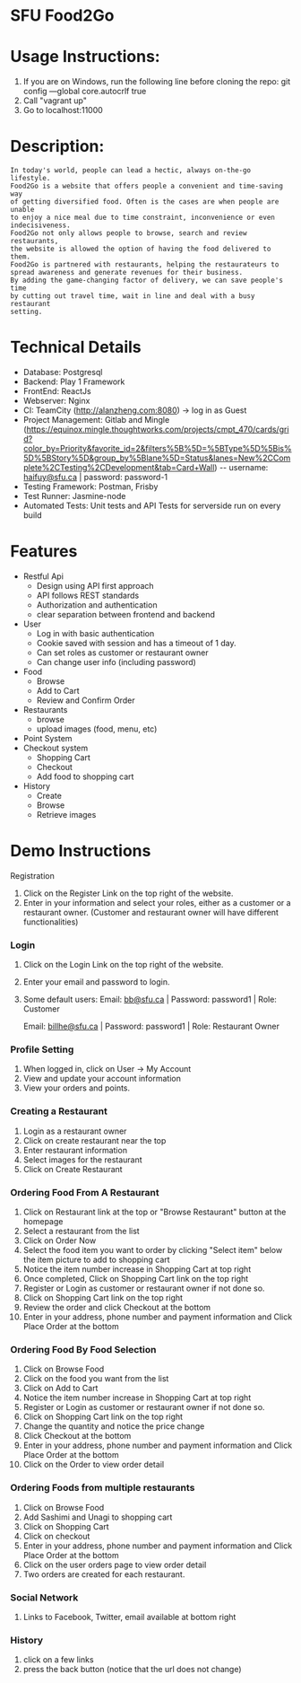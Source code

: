 # SFU Food2Go

# Usage Instructions:
1. If you are on Windows, run the following line before cloning the repo: git config —global core.autocrlf true
2. Call "vagrant up"
3. Go to localhost:11000

# Description: 
    In today's world, people can lead a hectic, always on-the-go lifestyle. 
    Food2Go is a website that offers people a convenient and time-saving way 
    of getting diversified food. Often is the cases are when people are unable 
    to enjoy a nice meal due to time constraint, inconvenience or even 
    indecisiveness.
    Food2Go not only allows people to browse, search and review restaurants, 
    the website is allowed the option of having the food delivered to them.
    Food2Go is partnered with restaurants, helping the restaurateurs to 
    spread awareness and generate revenues for their business.
    By adding the game-changing factor of delivery, we can save people's time 
    by cutting out travel time, wait in line and deal with a busy restaurant 
    setting.
    

# Technical Details
- Database: Postgresql
- Backend: Play 1 Framework
- FrontEnd: ReactJs
- Webserver: Nginx
- CI: TeamCity (http://alanzheng.com:8080) -> log in as Guest
- Project Management: Gitlab and Mingle (https://equinox.mingle.thoughtworks.com/projects/cmpt_470/cards/grid?color_by=Priority&favorite_id=2&filters%5B%5D=%5BType%5D%5Bis%5D%5BStory%5D&group_by%5Blane%5D=Status&lanes=New%2CComplete%2CTesting%2CDevelopment&tab=Card+Wall) -- username: haifuy@sfu.ca | password: password-1
- Testing Framework: Postman, Frisby
- Test Runner: Jasmine-node
- Automated Tests: Unit tests and API Tests for serverside run on every build

# Features
- Restful Api
  - Design using API first approach
  - API follows REST standards
  - Authorization and authentication
  - clear separation between frontend and backend
- User
  - Log in with basic authentication
  - Cookie saved with session and has a timeout of 1 day.
  - Can set roles as customer or restaurant owner
  - Can change user info (including password)
- Food
  - Browse
  - Add to Cart
  - Review and Confirm Order
- Restaurants
  - browse
  - upload images (food, menu, etc)
- Point System
- Checkout system
  - Shopping Cart
  - Checkout
  - Add food to shopping cart  
- History
  - Create
  - Browse
  - Retrieve images

# Demo Instructions
Registration
1. Click on the Register Link on the top right of the website.
2. Enter in your information and select your roles, either as a customer or a restaurant owner.
    (Customer and restaurant owner will have different functionalities)

### Login
1. Click on the Login Link on the top right of the website.
2. Enter your email and password to login.
3. Some default users:
    Email: bb@sfu.ca |
    Password: password1 |
    Role: Customer
    
    Email: billhe@sfu.ca |
    Password: password1 |
    Role: Restaurant Owner

### Profile Setting
1. When logged in, click on User -> My Account
2. View and update your account information
3. View your orders and points.

### Creating a Restaurant 
1. Login as a restaurant owner
2. Click on create restaurant near the top
3. Enter restaurant information
4. Select images for the restaurant
5. Click on Create Restaurant

### Ordering Food From A Restaurant
1. Click on Restaurant link at the top or "Browse Restaurant" button at the homepage
2. Select a restaurant from the list
3. Click on Order Now
4. Select the food item you want to order by clicking "Select item" below the item picture to add to shopping cart
5. Notice the item number increase in Shopping Cart at top right
6. Once completed, Click on Shopping Cart link on the top right
7. Register or Login as customer or restaurant owner if not done so.
8. Click on Shopping Cart link on the top right
9. Review the order and click Checkout at the bottom
10. Enter in your address, phone number and payment information and Click Place Order at the bottom

### Ordering Food By Food Selection
1. Click on Browse Food
2. Click on the food you want from the list
3. Click on Add to Cart
4. Notice the item number increase in Shopping Cart at top right
5. Register or Login as customer or restaurant owner if not done so.
6. Click on Shopping Cart link on the top right
7. Change the quantity and notice the price change
8. Click Checkout at the bottom
9. Enter in your address, phone number and payment information and Click Place Order at the bottom
10. Click on the Order to view order detail

### Ordering Foods from multiple restaurants
1. Click on Browse Food
2. Add Sashimi and Unagi to shopping cart
3. Click on Shopping Cart
4. Click on checkout
5. Enter in your address, phone number and payment information and Click Place Order at the bottom
6. Click on the user orders page to view order detail
7. Two orders are created for each restaurant.

### Social Network
1. Links to Facebook, Twitter, email available at bottom right

### History
1. click on a few links
2. press the back button (notice that the url does not change)


